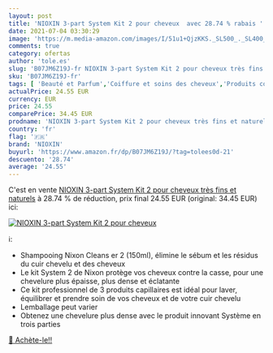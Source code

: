 ```yaml
---
layout: post
title: 'NIOXIN 3-part System Kit 2 pour cheveux  avec 28.74 % rabais '
date: 2021-07-04 03:30:29
image: 'https://m.media-amazon.com/images/I/51u1+QjzKKS._SL500_._SL400_.jpg'
comments: true
category: ofertas
author: 'tole.es'
slug: 'B07JM6Z19J-fr NIOXIN 3-part System Kit 2 pour cheveux très fins et naturels'
sku: 'B07JM6Z19J-fr'
tags: [ 'Beauté et Parfum','Coiffure et soins des cheveux','Produits contre la perte de cheveux','Soins des cheveux','Traitements pour la repousse des cheveux','nioxin', ]
actualPrice: 24.55 EUR
currency: EUR
price: 24.55
comparePrice: 34.45 EUR
prodname: 'NIOXIN 3-part System Kit 2 pour cheveux très fins et naturels'
country: 'fr'
flag: '🇫🇷'
brand: 'NIOXIN'
buyurl: 'https://www.amazon.fr/dp/B07JM6Z19J/?tag=tolees0d-21'
descuento: '28.74'
average: '24.55'
---
```


C'est en vente [NIOXIN 3-part System Kit 2 pour cheveux très fins et naturels](https://www.amazon.fr/dp/B07JM6Z19J/?tag=tolees0d-21)  à  28.74 % de réduction, prix final  24.55 EUR (original: 34.45 EUR) ici:

[![NIOXIN 3-part System Kit 2 pour cheveux ](https://m.media-amazon.com/images/I/51u1+QjzKKS._SL500_._SL400_.jpg)](https://www.amazon.fr/dp/B07JM6Z19J/?tag=tolees0d-21)

ℹ️:

- Shampooing Nixon Cleans er 2 (150ml), élimine le sébum et les résidus du cuir chevelu et des cheveux
- Le kit System 2 de Nixon protège vos cheveux contre la casse, pour une chevelure plus épaisse, plus dense et éclatante
- Ce kit professionnel de 3 produits capillaires est idéal pour laver, équilibrer et prendre soin de vos cheveux et de votre cuir chevelu
- Lemballage peut varier
- Obtenez une chevelure plus dense avec le produit innovant Système en trois parties

[🛒 Achète-le!!](https://www.amazon.fr/dp/B07JM6Z19J/?tag=tolees0d-21)
